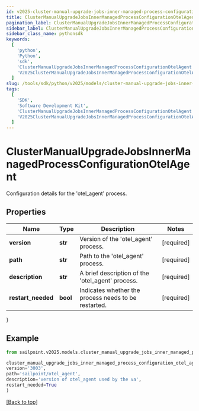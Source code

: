 ```yaml
---
id: v2025-cluster-manual-upgrade-jobs-inner-managed-process-configuration-otel-agent
title: ClusterManualUpgradeJobsInnerManagedProcessConfigurationOtelAgent
pagination_label: ClusterManualUpgradeJobsInnerManagedProcessConfigurationOtelAgent
sidebar_label: ClusterManualUpgradeJobsInnerManagedProcessConfigurationOtelAgent
sidebar_class_name: pythonsdk
keywords:
  [
    'python',
    'Python',
    'sdk',
    'ClusterManualUpgradeJobsInnerManagedProcessConfigurationOtelAgent',
    'V2025ClusterManualUpgradeJobsInnerManagedProcessConfigurationOtelAgent',
  ]
slug: /tools/sdk/python/v2025/models/cluster-manual-upgrade-jobs-inner-managed-process-configuration-otel-agent
tags:
  [
    'SDK',
    'Software Development Kit',
    'ClusterManualUpgradeJobsInnerManagedProcessConfigurationOtelAgent',
    'V2025ClusterManualUpgradeJobsInnerManagedProcessConfigurationOtelAgent',
  ]
---
```


# ClusterManualUpgradeJobsInnerManagedProcessConfigurationOtelAgent

Configuration details for the 'otel_agent' process.

## Properties

| Name | Type | Description | Notes |
| --- | --- | --- | --- |
| **version** | **str** | Version of the 'otel_agent' process. | [required] |
| **path** | **str** | Path to the 'otel_agent' process. | [required] |
| **description** | **str** | A brief description of the 'otel_agent' process. | [required] |
| **restart_needed** | **bool** | Indicates whether the process needs to be restarted. | [required] |

}

## Example

```python
from sailpoint.v2025.models.cluster_manual_upgrade_jobs_inner_managed_process_configuration_otel_agent import ClusterManualUpgradeJobsInnerManagedProcessConfigurationOtelAgent

cluster_manual_upgrade_jobs_inner_managed_process_configuration_otel_agent = ClusterManualUpgradeJobsInnerManagedProcessConfigurationOtelAgent(
version='3003',
path='sailpoint/otel_agent',
description='version of otel_agent used by the va',
restart_needed=True
)

```

[[Back to top]](#)
